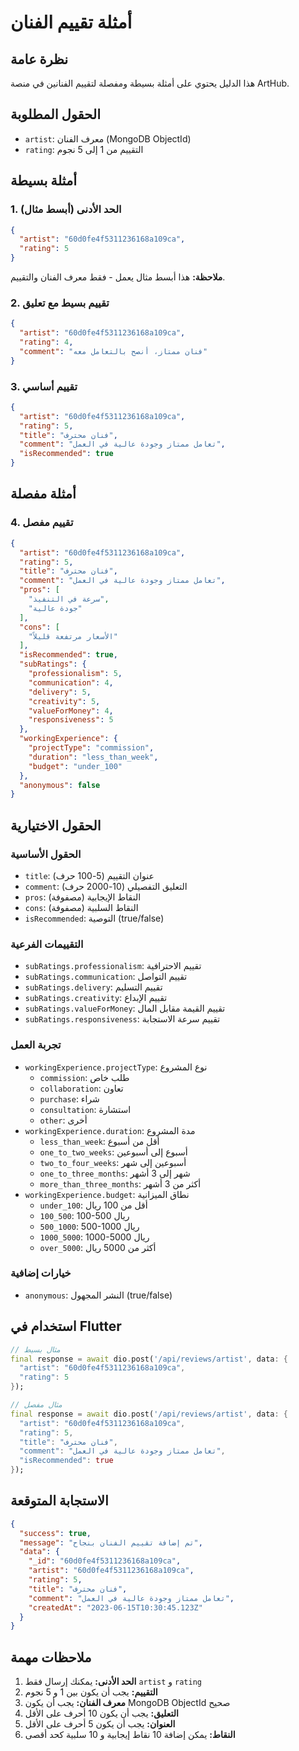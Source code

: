 # أمثلة تقييم الفنان

## نظرة عامة

هذا الدليل يحتوي على أمثلة بسيطة ومفصلة لتقييم الفنانين في منصة ArtHub.

## الحقول المطلوبة

- `artist`: معرف الفنان (MongoDB ObjectId)
- `rating`: التقييم من 1 إلى 5 نجوم

## أمثلة بسيطة

### 1. الحد الأدنى (أبسط مثال)

```json
{
  "artist": "60d0fe4f5311236168a109ca",
  "rating": 5
}
```

**ملاحظة:** هذا أبسط مثال يعمل - فقط معرف الفنان والتقييم.

### 2. تقييم بسيط مع تعليق

```json
{
  "artist": "60d0fe4f5311236168a109ca",
  "rating": 4,
  "comment": "فنان ممتاز، أنصح بالتعامل معه"
}
```

### 3. تقييم أساسي

```json
{
  "artist": "60d0fe4f5311236168a109ca",
  "rating": 5,
  "title": "فنان محترف",
  "comment": "تعامل ممتاز وجودة عالية في العمل",
  "isRecommended": true
}
```

## أمثلة مفصلة

### 4. تقييم مفصل

```json
{
  "artist": "60d0fe4f5311236168a109ca",
  "rating": 5,
  "title": "فنان محترف",
  "comment": "تعامل ممتاز وجودة عالية في العمل",
  "pros": [
    "سرعة في التنفيذ",
    "جودة عالية"
  ],
  "cons": [
    "الأسعار مرتفعة قليلاً"
  ],
  "isRecommended": true,
  "subRatings": {
    "professionalism": 5,
    "communication": 4,
    "delivery": 5,
    "creativity": 5,
    "valueForMoney": 4,
    "responsiveness": 5
  },
  "workingExperience": {
    "projectType": "commission",
    "duration": "less_than_week",
    "budget": "under_100"
  },
  "anonymous": false
}
```

## الحقول الاختيارية

### الحقول الأساسية
- `title`: عنوان التقييم (5-100 حرف)
- `comment`: التعليق التفصيلي (10-2000 حرف)
- `pros`: النقاط الإيجابية (مصفوفة)
- `cons`: النقاط السلبية (مصفوفة)
- `isRecommended`: التوصية (true/false)

### التقييمات الفرعية
- `subRatings.professionalism`: تقييم الاحترافية
- `subRatings.communication`: تقييم التواصل
- `subRatings.delivery`: تقييم التسليم
- `subRatings.creativity`: تقييم الإبداع
- `subRatings.valueForMoney`: تقييم القيمة مقابل المال
- `subRatings.responsiveness`: تقييم سرعة الاستجابة

### تجربة العمل
- `workingExperience.projectType`: نوع المشروع
  - `commission`: طلب خاص
  - `collaboration`: تعاون
  - `purchase`: شراء
  - `consultation`: استشارة
  - `other`: أخرى
- `workingExperience.duration`: مدة المشروع
  - `less_than_week`: أقل من أسبوع
  - `one_to_two_weeks`: أسبوع إلى أسبوعين
  - `two_to_four_weeks`: أسبوعين إلى شهر
  - `one_to_three_months`: شهر إلى 3 أشهر
  - `more_than_three_months`: أكثر من 3 أشهر
- `workingExperience.budget`: نطاق الميزانية
  - `under_100`: أقل من 100 ريال
  - `100_500`: 100-500 ريال
  - `500_1000`: 500-1000 ريال
  - `1000_5000`: 1000-5000 ريال
  - `over_5000`: أكثر من 5000 ريال

### خيارات إضافية
- `anonymous`: النشر المجهول (true/false)

## استخدام في Flutter

```dart
// مثال بسيط
final response = await dio.post('/api/reviews/artist', data: {
  "artist": "60d0fe4f5311236168a109ca",
  "rating": 5
});

// مثال مفصل
final response = await dio.post('/api/reviews/artist', data: {
  "artist": "60d0fe4f5311236168a109ca",
  "rating": 5,
  "title": "فنان محترف",
  "comment": "تعامل ممتاز وجودة عالية في العمل",
  "isRecommended": true
});
```

## الاستجابة المتوقعة

```json
{
  "success": true,
  "message": "تم إضافة تقييم الفنان بنجاح",
  "data": {
    "_id": "60d0fe4f5311236168a109ca",
    "artist": "60d0fe4f5311236168a109ca",
    "rating": 5,
    "title": "فنان محترف",
    "comment": "تعامل ممتاز وجودة عالية في العمل",
    "createdAt": "2023-06-15T10:30:45.123Z"
  }
}
```

## ملاحظات مهمة

1. **الحد الأدنى:** يمكنك إرسال فقط `artist` و `rating`
2. **التقييم:** يجب أن يكون بين 1 و 5 نجوم
3. **معرف الفنان:** يجب أن يكون MongoDB ObjectId صحيح
4. **التعليق:** يجب أن يكون 10 أحرف على الأقل
5. **العنوان:** يجب أن يكون 5 أحرف على الأقل
6. **النقاط:** يمكن إضافة 10 نقاط إيجابية و 10 سلبية كحد أقصى 